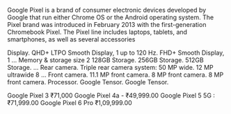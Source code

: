 Google Pixel is a brand of consumer electronic devices developed by Google that run either Chrome OS or the Android operating system. The Pixel brand was introduced in February 2013 with the first-generation Chromebook Pixel. The Pixel line includes laptops, tablets, and smartphones, as well as several accessories

Display. QHD+ LTPO Smooth Display, 1 up to 120 Hz. FHD+ Smooth Display, 1 ...
Memory & storage size 2 128GB Storage. 256GB Storage. 512GB Storage. ...
Rear camera. Triple rear camera system: 50 MP wide. 12 MP ultrawide 8 ...
Front camera. 11.1 MP front camera. 8 MP front camera. 8 MP front camera.
Processor. Google Tensor. Google Tensor.

Google Pixel 3 ₹71,000
Google Pixel 4a - ₹49,999.00
Google Pixel 5 5G : ₹71,999.00
Google Pixel 6 Pro ₹1,09,999.00

